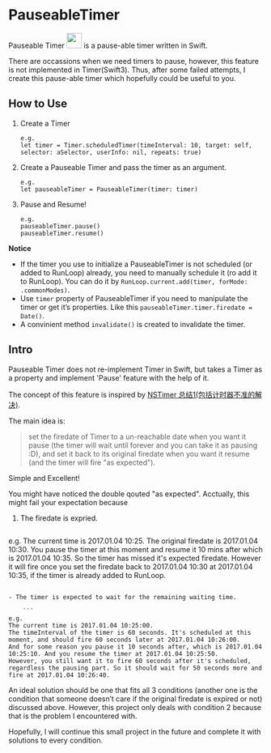# PauseableTimer
Pauseable Timer
<img src="https://raw.githubusercontent.com/cheng-kang/PauseableTimer/master/PauseableTimer.png" width="30"> is a pause-able timer written in Swift.

There are occassions when we need timers to pause, however, this feature is not implemented in Timer(Swift3). Thus, after some failed attempts, I create this pause-able timer which hopefully could be useful to you.

## How to Use
1. Create a Timer

	```
	e.g.
	let timer = Timer.scheduledTimer(timeInterval: 10, target: self, selector: aSelector, userInfo: nil, repeats: true)
	```

2. Create a Pauseable Timer and pass the timer as an argument.

	```
	e.g.
	let pauseableTimer = PauseableTimer(timer: timer)
	```

3. Pause and Resume!

	```
	e.g.
	pauseableTimer.pause()
	pauseableTimer.resume()
	```

**Notice**

- If the timer you use to initialize a PauseableTimer is not scheduled (or added to RunLoop) already, you need to manually schedule it (ro add it to RunLoop). You can do it by `RunLoop.current.add(timer, forMode: .commonModes)`. 
- Use `timer` property of PauseableTimer if you need to manipulate the timer or get it’s properties. Like this `pauseableTimer.timer.firedate = Date()`.
- A convinient method `invalidate()` is created to invalidate the timer.

## Intro
Pauseable Timer does not re-implement Timer in Swift, but takes a Timer as a property and implement 'Pause' feature with the help of it.

The concept of this feature is inspired by [NSTimer 总结1(包括计时器不准的解决)](http://www.jianshu.com/p/e554a164d0da). 

The main idea is:
> set the firedate of Timer to a un-reachable date when you want it pause (the timer will wait until forever and you can take it as pausing :D), and set it back to its original firedate when you want it resume (and the timer will fire "as expected").

Simple and Excellent!

You might have noticed the double qouted "as expected". Acctually, this might fail your expectation because

1.  The firedate is expried.

	```
e.g.
The current time is 2017.01.04 10:25.
The original firedate is 2017.01.04 10:30.
You pause the timer at this moment and resume it 10 mins after which is 2017.01.04 10:35. So the timer has missed it's expected firedate. 
However it will fire once you set the firedate back to 2017.01.04 10:30 at 2017.01.04 10:35, if the timer is already added to RunLoop.
```

- The timer is expected to wait for the remaining waiting time.

	```
e.g.
The current time is 2017.01.04 10:25:00.
The timeInterval of the timer is 60 seconds. It's scheduled at this moment, and should fire 60 seconds later at 2017.01.04 10:26:00.
And for some reason you pause it 10 seconds after, which is 2017.01.04 10:25:10. And you resume the timer at 2017.01.04 10:25:50.
However, you still want it to fire 60 seconds after it's scheduled, regardless the pausing part. So it should wait for 50 seconds more and fire at 2017.01.04 10:26:40.
```

An ideal solution should be one that fits all 3 conditions (another one is the condition that someone doesn’t care if the original firedate is expired or not) discussed above. However, this project only deals with condition 2 because that is the problem I encountered with.

Hopefully, I will continue this small project in the future and complete it with solutions to every condition.
